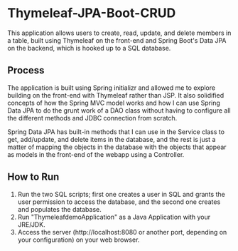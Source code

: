 # Thymeleaf-JPA-Boot-CRUD
This application allows users to create, read, update, and delete members in a table, built using Thymeleaf on the front-end and Spring Boot's Data JPA on the backend, which is hooked up to a SQL database.

## Process
The application is built using Spring initializr and allowed me to explore building on the front-end with Thymeleaf rather than JSP. It also solidified concepts of how the Spring MVC model works and how I can use Spring Data JPA to do the grunt work of a DAO class without having to configure all the different methods and JDBC connection from scratch. 

Spring Data JPA has built-in methods that I can use in the Service class to get, add/update, and delete items in the database, and the rest is just a matter of mapping the objects in the database with the objects that appear as models in the front-end of the webapp using a Controller. 

## How to Run
1. Run the two SQL scripts; first one creates a user in SQL and grants the user permission to access the database, and the second one creates and populates the database.
2. Run "ThymeleafdemoApplication" as a Java Application with your JRE/JDK.
3. Access the server (http://localhost:8080 or another port, depending on your configuration) on your web browser.
